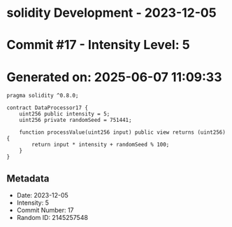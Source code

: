 ﻿# solidity Development - 2023-12-05
# Commit #17 - Intensity Level: 5
# Generated on: 2025-06-07 11:09:33
```solidity
pragma solidity ^0.8.0;

contract DataProcessor17 {
    uint256 public intensity = 5;
    uint256 private randomSeed = 751441;

    function processValue(uint256 input) public view returns (uint256) {
        return input * intensity + randomSeed % 100;
    }
}
```
## Metadata
- Date: 2023-12-05
- Intensity: 5
- Commit Number: 17
- Random ID: 2145257548
